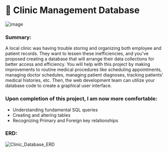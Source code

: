 # 🏥 Clinic Management Database
![image](https://user-images.githubusercontent.com/111383078/204542915-d46220ed-793d-4543-8340-63fd6e3535bb.png)

### Summary:
A local clinic was having trouble storing and organizing both employee and patient records. They want to lessen these inefficiencies, and you've proposed creating a database that will arrange their data collections for better access and efficiency. You will help with this project by making improvements to routine medical procedures like scheduling appointments, managing doctor schedules, managing patient diagnoses, tracking patients' medical histories, etc.
Then, the web development team can utilize your database code to create a graphical user interface.

### Upon completion of this project, I am now more comfortable:
- Understanding fundamental SQL queries
- Creating and altering tables
- Recognizing Primary and Foreign key relationships

### ERD:
![Clinic_Database_ERD](https://user-images.githubusercontent.com/111383078/204539241-6714ebdf-fc8b-4b55-9a8b-dba2785ec4a5.JPG)
